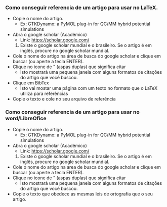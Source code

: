 ### Como conseguir referencia de um artigo para usar no LaTeX.
  - Copie o nome do artigo.
    - Ex: GTKDynamo: a PyMOL plug-in for QC/MM hybrid potential simulations
  - Abra o google scholar (Acadêmico)
    - Link: https://scholar.google.com/
    1. Existe o google scholar mundial e o brasileiro. Se o artigo é em inglês, procure no google scholar mundial.
  - Cole o nome do artigo na área de busca do google scholar e clique em buscar (ou aperte a tecla ENTER).
  - Clique no icone de " (aspas duplas) que significa citar
    - Isto mostrará uma pequena janela com alguns formatos de citações do artigo que você buscou.
  - Clique em BibTex
    - Isto vai mostar uma página com um texto no formato que o LaTeX utiliza para referências
  - Copie o texto e cole no seu arquivo de referência

### Como conseguir referencia de um artigo para usar no word/LibreOfice
  - Copie o nome do artigo.
    - Ex: GTKDynamo: a PyMOL plug-in for QC/MM hybrid potential simulations
  - Abra o google scholar (Acadêmico)
    - Link: https://scholar.google.com/
    1. Existe o google scholar mundial e o brasileiro. Se o artigo é em inglês, procure no google scholar mundial.
  - Cole o nome do artigo na area de busca do google scholar e clique em buscar (ou aperte a tecla ENTER).
  - Clique no icone de " (aspas duplas) que significa citar
    - Isto mostrará uma pequena janela com alguns formatos de citações do artigo que você buscou.
  - Copie o texto que obedece as mesmas leis de ortografia que o seu artigo.
